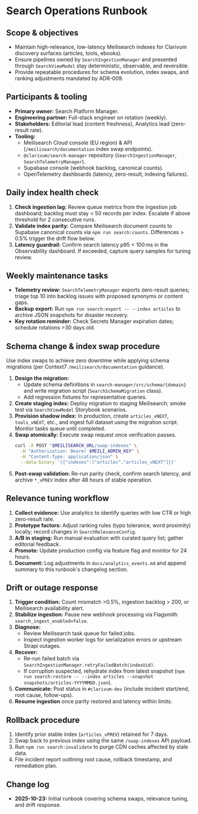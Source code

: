 # Search Operations Runbook

## Scope & objectives
- Maintain high-relevance, low-latency Meilisearch indexes for Clarivum discovery surfaces (articles, tools, ebooks).
- Ensure pipelines owned by `SearchIngestionManager` and presented through `SearchViewModel` stay deterministic, observable, and reversible.
- Provide repeatable procedures for schema evolution, index swaps, and ranking adjustments mandated by ADR-009.

## Participants & tooling
- **Primary owner:** Search Platform Manager.
- **Engineering partner:** Full-stack engineer on rotation (weekly).
- **Stakeholders:** Editorial lead (content freshness), Analytics lead (zero-result rate).
- **Tooling:**
  - Meilisearch Cloud console (EU region) & API (`/meilisearch/documentation` index swap endpoints).
  - `@clarivum/search-manager` repository (`SearchIngestionManager`, `SearchTelemetryManager`).
  - Supabase console (webhook backlog, canonical counts).
  - OpenTelemetry dashboards (latency, zero-result, indexing failures).

## Daily index health check
1. **Check ingestion lag:** Review queue metrics from the ingestion job dashboard; backlog must stay < 50 records per index. Escalate if above threshold for 2 consecutive runs.
2. **Validate index parity:** Compare Meilisearch document counts to Supabase canonical counts via `npm run search:counts`. Differences > 0.5% trigger the drift flow below.
3. **Latency guardrail:** Confirm search latency p95 < 100 ms in the Observability dashboard. If exceeded, capture query samples for tuning review.

## Weekly maintenance tasks
- **Telemetry review:** `SearchTelemetryManager` exports zero-result queries; triage top 10 into backlog issues with proposed synonyms or content gaps.
- **Backup export:** Run `npm run search:export -- --index articles` to archive JSON snapshots for disaster recovery.
- **Key rotation reminder:** Check Secrets Manager expiration dates; schedule rotations >30 days old.

## Schema change & index swap procedure
Use index swaps to achieve zero downtime while applying schema migrations (per Context7 `/meilisearch/documentation` guidance).

1. **Design the migration:**
   - Update schema definitions in `search-manager/src/schema/{domain}` and write migration script (`SearchSchemaMigration` class).
   - Add regression fixtures for representative queries.
2. **Create staging index:** Deploy migration to staging Meilisearch; smoke test via `SearchViewModel` Storybook scenarios.
3. **Provision shadow index:** In production, create `articles_vNEXT`, `tools_vNEXT`, etc., and ingest full dataset using the migration script. Monitor tasks queue until completed.
4. **Swap atomically:** Execute swap request once verification passes.
   ```bash
   curl -X POST "$MEILISEARCH_URL/swap-indexes" \
     -H "Authorization: Bearer $MEILI_ADMIN_KEY" \
     -H "Content-Type: application/json" \
     --data-binary '[{"indexes":["articles","articles_vNEXT"]}]'
   ```
5. **Post-swap validation:** Re-run parity check, confirm search latency, and archive `*_vPREV` index after 48 hours of stable operation.

## Relevance tuning workflow
1. **Collect evidence:** Use analytics to identify queries with low CTR or high zero-result rate.
2. **Prototype factors:** Adjust ranking rules (typo tolerance, word proximity) locally; record changes in `SearchRelevanceConfig`.
3. **A/B in staging:** Run manual evaluation with curated query list; gather editorial feedback.
4. **Promote:** Update production config via feature flag and monitor for 24 hours.
5. **Document:** Log adjustments in `docs/analytics_events.md` and append summary to this runbook's changelog section.

## Drift or outage response
1. **Trigger condition:** Count mismatch >0.5%, ingestion backlog > 200, or Meilisearch availability alert.
2. **Stabilize ingestion:** Pause new webhook processing via Flagsmith `search_ingest_enabled=false`.
3. **Diagnose:**
   - Review Meilisearch task queue for failed jobs.
   - Inspect ingestion worker logs for serialization errors or upstream Strapi outages.
4. **Recover:**
   - Re-run failed batch via `SearchIngestionManager.retryFailedBatch(indexUid)`.
   - If corruption suspected, rehydrate index from latest snapshot (`npm run search:restore -- --index articles --snapshot snapshots/articles-YYYYMMDD.json`).
5. **Communicate:** Post status in `#clarivum-dev` (include incident start/end, root cause, follow-ups).
6. **Resume ingestion** once parity restored and latency within limits.

## Rollback procedure
1. Identify prior stable index (`articles_vPREV`) retained for 7 days.
2. Swap back to previous index using the same `/swap-indexes` API payload.
3. Run `npm run search:invalidate` to purge CDN caches affected by stale data.
4. File incident report outlining root cause, rollback timestamp, and remediation plan.

## Change log
- **2025-10-23:** Initial runbook covering schema swaps, relevance tuning, and drift response.
